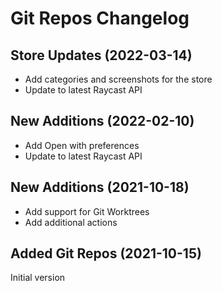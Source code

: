 # Git Repos Changelog

## Store Updates (2022-03-14)
- Add categories and screenshots for the store
- Update to latest Raycast API

## New Additions (2022-02-10)
- Add Open with preferences
- Update to latest Raycast API

## New Additions (2021-10-18)
- Add support for Git Worktrees
- Add additional actions

## Added Git Repos (2021-10-15)
Initial version